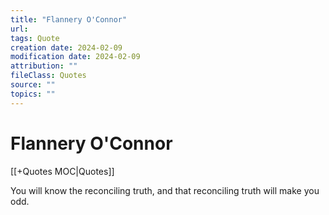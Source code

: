 ```yaml
---
title: "Flannery O'Connor"
url: 
tags: Quote
creation date: 2024-02-09
modification date: 2024-02-09
attribution: ""
fileClass: Quotes
source: ""
topics: ""
---
```


# Flannery O'Connor

[[+Quotes MOC|Quotes]]

You will know the reconciling truth, and that reconciling truth will make you odd.
